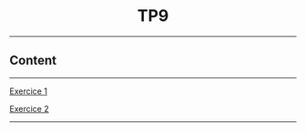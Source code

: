 <h1 align="center">TP9</h1>

---

## Content
---

[Exercice 1](#exercice1)

[Exercice 2](#exercice2)


---


